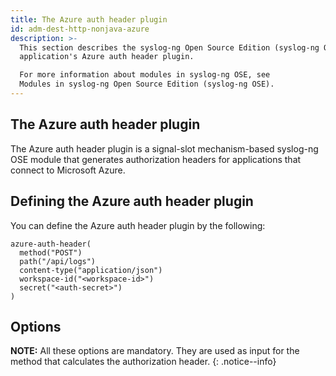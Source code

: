 ```yaml
---
title: The Azure auth header plugin
id: adm-dest-http-nonjava-azure
description: >-
  This section describes the syslog-ng Open Source Edition (syslog-ng OSE)
  application's Azure auth header plugin.

  For more information about modules in syslog-ng OSE, see
  Modules in syslog-ng Open Source Edition (syslog-ng OSE).
---
```


## The Azure auth header plugin

The Azure auth header plugin is a signal-slot mechanism-based syslog-ng
OSE module that generates authorization headers for applications that
connect to Microsoft Azure.

## Defining the Azure auth header plugin

You can define the Azure auth header plugin by the following:

```config
azure-auth-header(
  method("POST")
  path("/api/logs")
  content-type("application/json")
  workspace-id("<workspace-id>")
  secret("<auth-secret>")
)
```

## Options

**NOTE:** All these options are mandatory. They are used as input for the
method that calculates the authorization header.
{: .notice--info}
